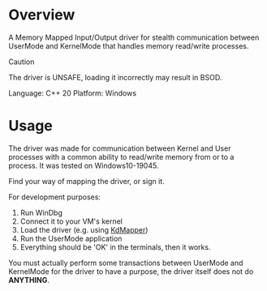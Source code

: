 # Overview

A Memory Mapped Input/Output driver for stealth communication between UserMode and KernelMode that handles memory read/write processes.

> [!CAUTION]
> The driver is UNSAFE, loading it incorrectly may result in BSOD.

Language: C++ 20
Platform: Windows

# Usage

The driver was made for communication between Kernel and User processes with a common ability to read/write memory from or to a process.
It was tested on Windows10-19045.

Find your way of mapping the driver, or sign it.

For development purposes:

1. Run WinDbg
2. Connect it to your VM's kernel
3. Load the driver (e.g. using <a href="https://github.com/TheCruZ/kdmapper">KdMapper</a>)
4. Run the UserMode application
5. Everything should be 'OK' in the terminals, then it works.

You must actually perform some transactions between UserMode and KernelMode for the driver to have a purpose, the driver itself does not do **ANYTHING**.
